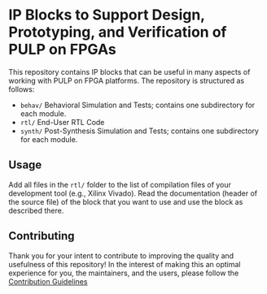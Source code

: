 
# IP Blocks to Support Design, Prototyping, and Verification of PULP on FPGAs

This repository contains IP blocks that can be useful in many aspects of working with PULP on FPGA
platforms.  The repository is structured as follows:

- `behav/`  Behavioral Simulation and Tests; contains one subdirectory for each module.
- `rtl/`    End-User RTL Code
- `synth/`  Post-Synthesis Simulation and Tests; contains one subdirectory for each module.

## Usage

Add all files in the `rtl/` folder to the list of compilation files of your development tool (e.g.,
Xilinx Vivado).  Read the documentation (header of the source file) of the block that you want to
use and use the block as described there.

## Contributing

Thank you for your intent to contribute to improving the quality and usefulness of this repository!
In the interest of making this an optimal experience for you, the maintainers, and the users, please
follow the [Contribution Guidelines](CONTRIBUTING.md)
